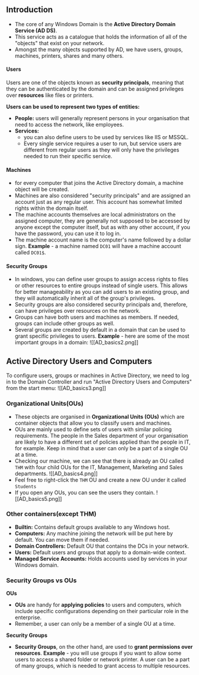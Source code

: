 ## Introduction
- The core of any Windows Domain is the **Active Directory Domain Service (AD DS)**.
- This service acts as a catalogue that holds the information of all of the "objects" that exist on your network.
- Amongst the many objects supported by AD, we have users, groups, machines, printers, shares and many others.

#### Users
Users are one of the objects known as **security principals**, meaning that they can be authenticated by the domain and can be assigned privileges over **resources** like files or printers.

**Users can be used to represent two types of entities:**
- **People:** users will generally represent persons in your organisation that need to access the network, like employees.
- **Services:**
	- you can also define users to be used by services like IIS or MSSQL.
	- Every single service requires a user to run, but service users are different from regular users as they will only have the privileges needed to run their specific service.

#### Machines
- for every computer that joins the Active Directory domain, a machine object will be created.
- Machines are also considered "security principals" and are assigned an account just as any regular user. This account has somewhat limited rights within the domain itself.
- The machine accounts themselves are local administrators on the assigned computer, they are generally not supposed to be accessed by anyone except the computer itself, but as with any other account, if you have the password, you can use it to log in.
- The machine account name is the computer's name followed by a dollar sign.
**Example** - 
a machine named `DC01` will have a machine account called `DC01$`.

#### Security Groups
- In windows, you can define user groups to assign access rights to files or other resources to entire groups instead of single users. This allows for better manageability as you can add users to an existing group, and they will automatically inherit all of the group's privileges.
- Security groups are also considered security principals and, therefore, can have privileges over resources on the network.
- Groups can have both users and machines as members. If needed, groups can include other groups as well.
- Several groups are created by default in a domain that can be used to grant specific privileges to users.
**Example** - here are some of the most important groups in a domain:
![[AD_basics2.png]]

## Active Directory Users and Computers
To configure users, groups or machines in Active Directory, we need to log in to the Domain Controller and run "Active Directory Users and Computers" from the start menu:
![[AD_basics3.png]]

### Organizational Units(OUs)
- These objects are organised in **Organizational Units (OUs)** which are container objects that allow you to classify users and machines.
- OUs are mainly used to define sets of users with similar policing requirements. The people in the Sales department of your organisation are likely to have a different set of policies applied than the people in IT, for example. Keep in mind that a user can only be a part of a single OU at a time.
- Checking our machine, we can see that there is already an OU called `THM` with four child OUs for the IT, Management, Marketing and Sales departments.
![[AD_basics4.png]]
- Feel free to right-click the `THM` OU and create a new OU under it called `Students`
- If you open any OUs, you can see the users they contain.
![[AD_basics5.png]]

### Other containers(except THM)
- **Builtin:** Contains default groups available to any Windows host.
- **Computers:** Any machine joining the network will be put here by default. You can move them if needed.
- **Domain Controllers:** Default OU that contains the DCs in your network.
- **Users:** Default users and groups that apply to a domain-wide context.
- **Managed Service Accounts:** Holds accounts used by services in your Windows domain.

### Security Groups vs OUs
**OUs**
- **OUs** are handy for **applying policies** to users and computers, which include specific configurations depending on their particular role in the enterprise.
- Remember, a user can only be a member of a single OU at a time.

**Security Groups**
- **Security Groups**, on the other hand, are used to **grant permissions over resources**.
**Example** - 
you will use groups if you want to allow some users to access a shared folder or network printer.
A user can be a part of many groups, which is needed to grant access to multiple resources.